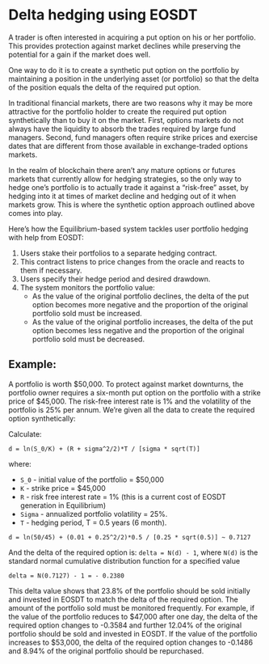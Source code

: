 # Delta hedging using EOSDT

A trader is often interested in acquiring a put option on his or her portfolio. This provides protection against market declines while preserving the potential for a gain if the market does well.

One way to do it is to create a synthetic put option on the portfolio by maintaining a position in the underlying asset \(or portfolio\) so that the delta of the position equals the delta of the required put option.

In traditional financial markets, there are two reasons why it may be more attractive for the portfolio holder to create the required put option synthetically than to buy it on the market. First, options markets do not always have the liquidity to absorb the trades required by large fund managers. Second, fund managers often require strike prices and exercise dates that are different from those available in exchange-traded options markets.

In the realm of blockchain there aren’t any mature options or futures markets that currently allow for hedging strategies, so the only way to hedge one’s portfolio is to actually trade it against a “risk-free” asset, by hedging into it at times of market decline and hedging out of it when markets grow. This is where the synthetic option approach outlined above comes into play.

Here’s how the Equilibrium-based system tackles user portfolio hedging with help from EOSDT:

1. Users stake their portfolios to a separate hedging contract. 
2. This contract listens to price changes from the oracle and reacts to them if necessary. 
3. Users specify their hedge period and desired drawdown.
4. The system monitors the portfolio value:
   * As the value of the original portfolio declines, the delta of the put option becomes more negative and the proportion of the original portfolio sold must be increased. 
   * As the value of the original portfolio increases, the delta of the put option becomes less negative and the proportion of the original portfolio sold must be decreased.      

## **Example:**

A portfolio is worth $50,000. To protect against market downturns, the portfolio owner requires a six-month put option on the portfolio with a strike price of $45,000. The risk-free interest rate is 1% and the volatility of the portfolio is 25% per annum. We’re given all the data to create the required option synthetically:

Calculate:

`d = ln(S_0/K) + (R + sigma^2/2)*T / [sigma * sqrt(T)]`

where:

* `S_0` - initial value of the portfolio = $50,000
* `K` - strike price = $45,000
* `R` - risk free interest rate = 1% \(this is a current cost of EOSDT generation in Equilibrium\)
* `Sigma` - annualized portfolio volatility = 25%.
* `T` - hedging period, T = 0.5 years \(6 month\). 

`d = ln(50/45) + (0.01 + 0.25^2/2)*0.5 / [0.25 * sqrt(0.5)] ~ 0.7127`

And the delta of the required option is: `delta = N(d) - 1`, where `N(d)` is the standard normal cumulative distribution function for a specified value

`delta = N(0.7127) - 1 = - 0.2380`

This delta value shows that 23.8% of the portfolio should be sold initially and invested in EOSDT to match the delta of the required option. The amount of the portfolio sold must be monitored frequently. For example, if the value of the portfolio reduces to $47,000 after one day, the delta of the required option changes to -0.3584 and further 12.04% of the original portfolio should be sold and invested in EOSDT. If the value of the portfolio increases to $53,000, the delta of the required option changes to -0.1486 and 8.94% of the original portfolio should be repurchased.

